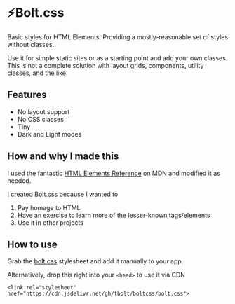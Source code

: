 # ⚡️Bolt.css

Basic styles for HTML Elements. Providing a mostly-reasonable set of styles without classes.

Use it for simple static sites or as a starting point and add your own classes. This is not a complete solution with layout grids, components, utility classes, and the like.

## Features

- No layout support
- No CSS classes
- Tiny
- Dark and Light modes

## How and why I made this

I used the fantastic [HTML Elements Reference](https://developer.mozilla.org/en-US/docs/Web/HTML/Element) on MDN and modified it as needed.

I created Bolt.css because I wanted to

1.  Pay homage to HTML
2.  Have an exercise to learn more of the lesser-known tags/elements
3.  Use it in other projects

## How to use

Grab the [bolt.css](https://github.com/tbolt/boltcss/blob/master/bolt.css) stylesheet and add it manually to your app.

Alternatively, drop this right into your `<head>` to use it via CDN

`<link rel="stylesheet" href="https://cdn.jsdelivr.net/gh/tbolt/boltcss/bolt.css">`
